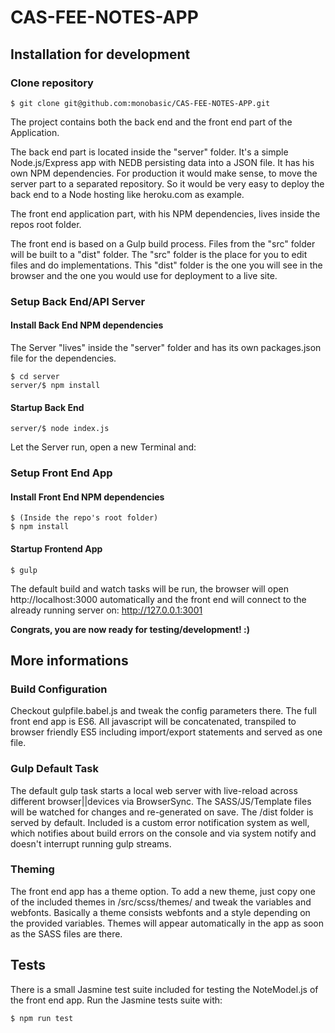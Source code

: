 # CAS-FEE-NOTES-APP

## Installation for development

### Clone repository
```
$ git clone git@github.com:monobasic/CAS-FEE-NOTES-APP.git
```
The project contains both the back end and the front end part of the Application.

The back end part is located inside the "server" folder. It's a simple Node.js/Express app with NEDB persisting data into a JSON file.
It has his own NPM dependencies. For production it would make sense, to move the server part to a separated repository. So it would be very easy to deploy the back end to a Node hosting like heroku.com as example.

The front end application part, with his NPM dependencies, lives inside the repos root folder. 

The front end is based on a Gulp build process. Files from the "src" folder will be built to a "dist" folder. The "src" folder is the place for you to edit files and do implementations. This "dist" folder is the one you will see in the browser and the one you would use for deployment to a live site.

### Setup Back End/API Server
#### Install Back End NPM dependencies
The Server "lives" inside the "server" folder and has its own packages.json file for the dependencies.

```
$ cd server
server/$ npm install
```

#### Startup Back End
```
server/$ node index.js
```

Let the Server run, open a new Terminal and:


### Setup Front End App
#### Install Front End NPM dependencies

```
$ (Inside the repo's root folder)
$ npm install
```

#### Startup Frontend App
```
$ gulp
```
The default build and watch tasks will be run, the browser will open http://localhost:3000 automatically and the front end will connect to the already running server on: http://127.0.0.1:3001

**Congrats, you are now ready for testing/development! :)**

## More informations

### Build Configuration
Checkout gulpfile.babel.js and tweak the config parameters there. The full front end app is ES6. All javascript will be concatenated, transpiled to browser friendly ES5 including import/export statements and served as one file.

### Gulp Default Task
The default gulp task starts a local web server with live-reload across different browser||devices via BrowserSync. The SASS/JS/Template files will be watched for changes and re-generated on save. The /dist folder is served by default.
Included is a custom error notification system as well, which notifies about build errors on the console and via system notify and doesn't interrupt running gulp streams.

### Theming
The front end app has a theme option.
To add a new theme, just copy one of the included themes in /src/scss/themes/ and tweak the variables and webfonts.
Basically a theme consists webfonts and a style depending on the provided variables. Themes will appear automatically in the app as soon as the SASS files are there.

## Tests
There is a small Jasmine test suite included for testing the NoteModel.js of the front end app.
Run the Jasmine tests suite with:
```
$ npm run test
```
